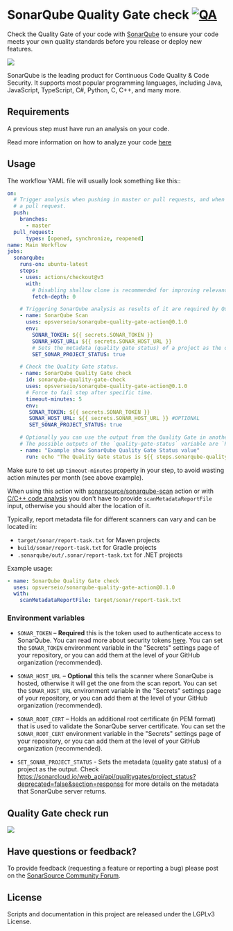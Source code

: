 # SonarQube Quality Gate check [![QA](https://github.com/SonarSource/sonarqube-quality-gate-action/actions/workflows/run-qa.yml/badge.svg)](https://github.com/SonarSource/sonarqube-quality-gate-action/actions/workflows/run-qa.yml)

Check the Quality Gate of your code with [SonarQube](https://www.sonarqube.org/) to ensure your code meets your own quality standards before you release or deploy new features.

<img src="./images/SonarQube-72px.png">

SonarQube is the leading product for Continuous Code Quality & Code Security. It supports most popular programming languages, including Java, JavaScript, TypeScript, C#, Python, C, C++, and many more.

## Requirements

A previous step must have run an analysis on your code.

Read more information on how to analyze your code [here](https://docs.sonarqube.org/latest/analysis/github-integration/)

## Usage

The workflow YAML file will usually look something like this::

```yaml
on:
  # Trigger analysis when pushing in master or pull requests, and when creating
  # a pull request. 
  push:
    branches:
      - master
  pull_request:
      types: [opened, synchronize, reopened]
name: Main Workflow
jobs:
  sonarqube:
    runs-on: ubuntu-latest
    steps:
    - uses: actions/checkout@v3
      with:
        # Disabling shallow clone is recommended for improving relevancy of reporting.
        fetch-depth: 0

    # Triggering SonarQube analysis as results of it are required by Quality Gate check.
    - name: SonarQube Scan
      uses: opsverseio/sonarqube-quality-gate-action@0.1.0
      env:
        SONAR_TOKEN: ${{ secrets.SONAR_TOKEN }}
        SONAR_HOST_URL: ${{ secrets.SONAR_HOST_URL }}
        # Sets the metadata (quality gate status) of a project as the output. Check https://sonarcloud.io/web_api/api/qualitygates/project_status?deprecated=false&section=response for more details on the metadata that SonarQube server returns.
        SET_SONAR_PROJECT_STATUS: true 

    # Check the Quality Gate status.
    - name: SonarQube Quality Gate check
      id: sonarqube-quality-gate-check
      uses: opsverseio/sonarqube-quality-gate-action@0.1.0
      # Force to fail step after specific time.
      timeout-minutes: 5
      env:
       SONAR_TOKEN: ${{ secrets.SONAR_TOKEN }}
       SONAR_HOST_URL: ${{ secrets.SONAR_HOST_URL }} #OPTIONAL
       SET_SONAR_PROJECT_STATUS: true 

    # Optionally you can use the output from the Quality Gate in another step.
    # The possible outputs of the `quality-gate-status` variable are `PASSED`, `WARN` or `FAILED`.
    - name: "Example show SonarQube Quality Gate Status value"
      run: echo "The Quality Gate status is ${{ steps.sonarqube-quality-gate-check.outputs.quality-gate-status }}"

```

Make sure to set up `timeout-minutes` property in your step, to avoid wasting action minutes per month (see above example).

When using this action with [sonarsource/sonarqube-scan](https://github.com/SonarSource/sonarqube-scan-action) action or with [C/C++ code analysis](https://docs.sonarqube.org/latest/analysis/languages/cfamily/) you don't have to provide `scanMetadataReportFile` input, otherwise you should alter the location of it.

Typically, report metadata file for different scanners can vary and can be located in:

- `target/sonar/report-task.txt` for Maven projects
- `build/sonar/report-task.txt` for Gradle projects
- `.sonarqube/out/.sonar/report-task.txt` for .NET projects

Example usage:

```yaml
- name: SonarQube Quality Gate check
  uses: opsverseio/sonarqube-quality-gate-action@0.1.0
  with:
    scanMetadataReportFile: target/sonar/report-task.txt
```

### Environment variables

- `SONAR_TOKEN` – **Required** this is the token used to authenticate access to SonarQube. You can read more about security tokens [here](https://docs.sonarqube.org/latest/user-guide/user-token/). You can set the `SONAR_TOKEN` environment variable in the "Secrets" settings page of your repository, or you can add them at the level of your GitHub organization (recommended).

- `SONAR_HOST_URL` – **Optional** this tells the scanner where SonarQube is hosted, otherwise it will get the one from the scan report. You can set the `SONAR_HOST_URL` environment variable in the "Secrets" settings page of your repository, or you can add them at the level of your GitHub organization (recommended).

- `SONAR_ROOT_CERT` – Holds an additional root certificate (in PEM format) that is used to validate the SonarQube server certificate. You can set the `SONAR_ROOT_CERT` environment variable in the "Secrets" settings page of your repository, or you can add them at the level of your GitHub organization (recommended).

- `SET_SONAR_PROJECT_STATUS` - Sets the metadata (quality gate status) of a project as the output. Check https://sonarcloud.io/web_api/api/qualitygates/project_status?deprecated=false&section=response for more details on the metadata that SonarQube server returns.

## Quality Gate check run

<img src="./images/QualityGate-check-screen.png">

## Have questions or feedback?

To provide feedback (requesting a feature or reporting a bug) please post on the [SonarSource Community Forum](https://community.sonarsource.com/tags/c/help/sq/github-actions).

## License

Scripts and documentation in this project are released under the LGPLv3 License.
